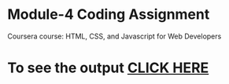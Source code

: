 

# Module-4 Coding Assignment

Coursera course: HTML, CSS, and Javascript for Web Developers

# To see the output [CLICK HERE](https://sushilverma1125.github.io/Module4/)

